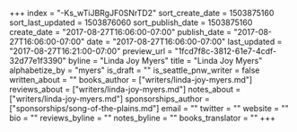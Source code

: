 +++
index = "-Ks_wTiJBRgJF0SNrTD2"
sort_create_date = 1503875160
sort_last_updated = 1503876060
sort_publish_date = 1503875160
create_date = "2017-08-27T16:06:00-07:00"
publish_date = "2017-08-27T16:06:00-07:00"
date = "2017-08-27T16:06:00-07:00"
last_updated = "2017-08-27T16:21:00-07:00"
preview_url = "1fcd7f8c-3812-61e7-4cdf-32d77e1f3390"
byline = "Linda Joy Myers"
title = "Linda Joy Myers"
alphabetize_by = "myers"
is_draft = ""
is_seattle_pnw_writer = false
written_about = ""
books_author = ["writers/linda-joy-myers.md"]
reviews_about = ["writers/linda-joy-myers.md"]
notes_about = ["writers/linda-joy-myers.md"]
sponsorships_author = ["sponsorships/song-of-the-plains.md"]
email = ""
twitter = ""
website = ""
bio = ""
reviews_byline = ""
notes_byline = ""
books_translator = ""
+++

